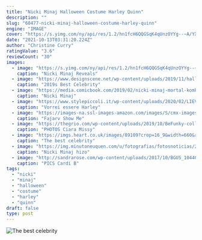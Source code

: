 ```yaml
---
title: "Nicki Minaj Halloween Costume Harley Quinn"
description: ""
slug: "60477-nicki-minaj-halloween-costume-harley-quinn"
engine: "IMAGE"
cover: "https://s.yimg.com/ny/api/res/1.2/hn1fcH6QQGSqK4qUnzOYYg--~A/YXBwaWQ9aGlnaGxhbmRlcjtzbT0xO3c9ODAw/https://media.zenfs.com/en-US/theblast_73/7c1119b263bb84078f20beb64adad1a9"
date: "2021-10-13T03:31:20.224Z"
author: "Christine Curry"
ratingValue: "3.6"
reviewCount: "30"
images:
  - image: "https://s.yimg.com/ny/api/res/1.2/hn1fcH6QQGSqK4qUnzOYYg--~A/YXBwaWQ9aGlnaGxhbmRlcjtzbT0xO3c9ODAw/https://media.zenfs.com/en-US/theblast_73/7c1119b263bb84078f20beb64adad1a9"
    caption: "Nicki Minaj Reveals"
  - image: "https://www.designscene.net/wp-content/uploads/2019/11/halloween-celebs-12.jpg"
    caption: "2019s Best Celebrity"
  - image: "https://media.comicbook.com/2019/02/nicki-minaj-mortal-kombat-11-tanya-1159753.jpeg?auto=webp"
    caption: "Nicki Minaj"
  - image: "https://www.stylepiccoli.it/wp-content/uploads/2020/02/LIEV-459x580.gif"
    caption: "Vorrei essere Harley"
  - image: "https://images-na.ssl-images-amazon.com/images/S/cmx-images-prod/Item/531028/531028._SX360_QL80_TTD_.jpg"
    caption: "Fajarv Show Me"
  - image: "https://thegrio.com/wp-content/uploads/2019/10/BeFunky-collage-2019-10-31T001045.254-1.jpg"
    caption: "PHOTOS Ciara Missy"
  - image: "https://imgs.heart.co.uk/images/89109?crop=16_9&width=660&relax=1&signature=zISUHC0sTM6vnTtm57ATFH2puQc="
    caption: "The best celebrity"
  - image: "https://img.minutoneuquen.com/u/fotografias/fotosnoticias/2019/10/29/163814.jpg"
    caption: "Nicki Minaj hizo"
  - image: "http://sandrarose.com/wp-content/uploads/2017/10/BGUS_1044032_001.jpg"
    caption: "PICS Cardi B"
tags:
  - "nicki"
  - "minaj"
  - "halloween"
  - "costume"
  - "harley"
  - "quinn"
draft: false
type: post
---
```



![The best celebrity](https://imgs.heart.co.uk/images/89109?crop=16_9&width=660&relax=1&signature=zISUHC0sTM6vnTtm57ATFH2puQc= "The best celebrity")


<!--inArticleAds-->

<!--galleryOne-->


<!--inArticleAds-->

<!--galleryTwo-->


<!--galleryThree-->

